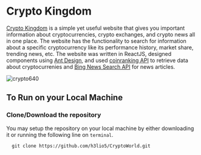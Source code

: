 # Crypto Kingdom 
[Crypto Kingdom](https://cryptokingdom.netlify.app/) is a simple yet useful website that gives you important information about cryptocurrencies, crypto exchanges, and crypto news all in one place. The website has the functionality to search for information about a specific cryptocurrency like its performance history, market share, trending news, etc. The website was written in ReactJS, designed components using [Ant Design](https://ant.design), and used [coinranking API](https://rapidapi.com/hub) to retrieve data about cryptocurrenies and [Bing News Search API](https://www.microsoft.com/en-us/bing/apis/bing-news-search-api) for news articles. 


![crypto640](https://user-images.githubusercontent.com/47632450/142738474-b6c9fa3c-702e-4f2b-af90-ec0cc2bb7792.gif)

## To Run on your Local Machine
### Clone/Download the repository 
You may setup the repository on your local machine by either downloading it or running the following line on `terminal`.
```Batchfile
  git clone https://github.com/h3lio5/CryptoWorld.git

```
